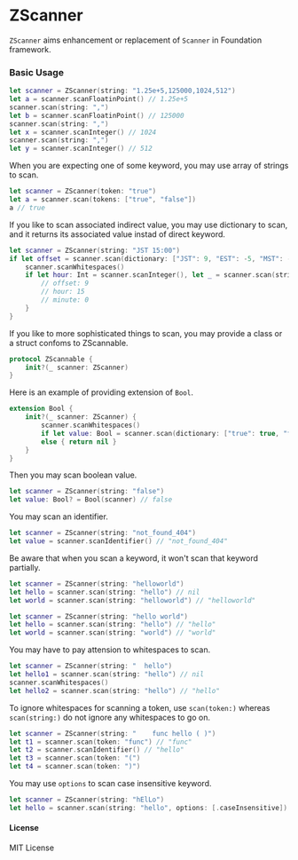 #  ZScanner

`ZScanner` aims enhancement or replacement of `Scanner` in Foundation framework.  

### Basic Usage

```.swift
let scanner = ZScanner(string: "1.25e+5,125000,1024,512")
let a = scanner.scanFloatinPoint() // 1.25e+5
scanner.scan(string: ",")
let b = scanner.scanFloatinPoint() // 125000
scanner.scan(string: ",")
let x = scanner.scanInteger() // 1024
scanner.scan(string: ",")
let y = scanner.scanInteger() // 512
```

When you are expecting one of some keyword, you may use array of strings to scan.

```.swift
let scanner = ZScanner(token: "true")
let a = scanner.scan(tokens: ["true", "false"]) 
a // true
```

If you like to scan associated indirect value, you may use dictionary to scan, and it returns its associated value instad of direct keyword. 

```.swift
let scanner = ZScanner(string: "JST 15:00")
if let offset = scanner.scan(dictionary: ["JST": 9, "EST": -5, "MST": -6, "PST": -8, "GMT": 0]) {
	scanner.scanWhitespaces()
	if let hour: Int = scanner.scanInteger(), let _ = scanner.scan(string: ":"), let minute: Int = scanner.scanInteger() {
		// offset: 9
		// hour: 15
		// minute: 0
	}
}
```

If you like to more sophisticated things to scan, you may provide a class or a struct confoms to ZScannable.

```.swift
protocol ZScannable {
	init?(_ scanner: ZScanner)
}
```


Here is an example of providing extension of `Bool`. 

```.swift
extension Bool {
	init?(_ scanner: ZScanner) {
		scanner.scanWhitespaces()
		if let value: Bool = scanner.scan(dictionary: ["true": true, "false": false]) { self = value }
		else { return nil }
	}
}
```

Then you may scan boolean value.

```.swift
let scanner = ZScanner(string: "false")
let value: Bool? = Bool(scanner) // false
```

You may scan an identifier.

```.swift
let scanner = ZScanner(string: "not_found_404")
let value = scanner.scanIdentifier() // "not_found_404"
```

Be aware that when you scan a keyword, it won't scan that keyword partially.

```.swift
let scanner = ZScanner(string: "helloworld")
let hello = scanner.scan(string: "hello") // nil
let world = scanner.scan(string: "helloworld") // "helloworld"
```

```.swift
let scanner = ZScanner(string: "hello world")
let hello = scanner.scan(string: "hello") // "hello"
let world = scanner.scan(string: "world") // "world"
```

You may have to pay attension to whitespaces to scan.

```.swift
let scanner = ZScanner(string: "  hello")
let hello1 = scanner.scan(string: "hello") // nil
scanner.scanWhitespaces()
let hello2 = scanner.scan(string: "hello") // "hello"
```

To ignore whitespaces for scanning a token, use `scan(token:)`  whereas `scan(string:)` do not ignore any whitespaces to go on.

```.swift
let scanner = ZScanner(string: "    func hello ( )")
let t1 = scanner.scan(token: "func") // "func"
let t2 = scanner.scanIdentifier() // "hello"
let t3 = scanner.scan(token: "(")
let t4 = scanner.scan(token: ")")
```

You may use `options` to scan case insensitive keyword. 

```.swift
let scanner = ZScanner(string: "hElLo")
let hello = scanner.scan(string: "hello", options: [.caseInsensitive]) // "hElLo"
```


#### License
MIT License

